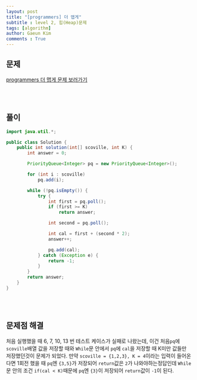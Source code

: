 ```yaml
---
layout: post
title: "[programmers] 더 맵게"
subtitle : level 2, 힙(Heap)문제
tags: [algorithm]
author: Gaeun Kim
comments : True
---
```


<h2>문제</h2>

[programmers 더 맵게 문제 보러가기](https://programmers.co.kr/learn/courses/30/lessons/42626)

<br><br>

<h2>풀이</h2>

```java
import java.util.*;

public class Solution {
	public int solution(int[] scoville, int K) {
		int answer = 0;

		PriorityQueue<Integer> pq = new PriorityQueue<Integer>();

		for (int i : scoville)
			pq.add(i);

		while (!pq.isEmpty()) {
			try {
				int first = pq.poll();
				if (first >= K)
					return answer;

				int second = pq.poll();

				int cal = first + (second * 2);
				answer++;

				pq.add(cal);
			} catch (Exception e) {
				return -1;
			}
		}
		return answer;
	}
}
```

<br><br>

<h2>문제점 해결</h2>

처음 실행했을 때 6, 7, 10, 13 번 테스트 케이스가 실패로 나왔는데, 이건 처음`pq`에 `scoville`배열 값을 저장할 때와 `While`문 안에서 `pq`에 `cal`을 저장할 때 K미만 값들만 저장했던것이 문제가 되었다. 만약 `scoville = {1,2,3}, K = 4`이라는 입력이 들어온다면 1회전 했을 때 `pq`엔 `{3,5}`가 저장되어 `return`값은 `2`가 나와야하는정답인데 `While`문 안의 조건 `if(cal < K)`때문에 `pq`엔 `{3}`이 저장되어 `return`값이 `-1`이 된다.

